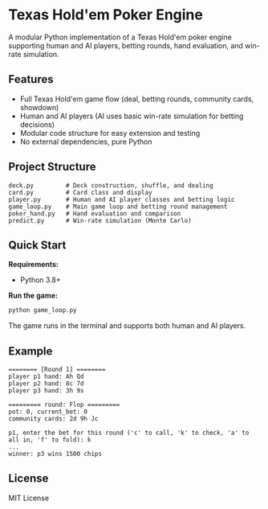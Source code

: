 # Texas Hold'em Poker Engine

A modular Python implementation of a Texas Hold'em poker engine supporting human and AI players, betting rounds, hand evaluation, and win-rate simulation.

## Features

- Full Texas Hold'em game flow (deal, betting rounds, community cards, showdown)
- Human and AI players (AI uses basic win-rate simulation for betting decisions)
- Modular code structure for easy extension and testing
- No external dependencies, pure Python

## Project Structure

```
deck.py         # Deck construction, shuffle, and dealing
card.py         # Card class and display
player.py       # Human and AI player classes and betting logic
game_loop.py    # Main game loop and betting round management
poker_hand.py   # Hand evaluation and comparison
predict.py      # Win-rate simulation (Monte Carlo)
```

## Quick Start

**Requirements:**

- Python 3.8+

**Run the game:**

```bash
python game_loop.py
```

The game runs in the terminal and supports both human and AI players.

## Example

```
======== [Round 1] ========
player p1 hand: Ah Qd
player p2 hand: 8c 7d
player p3 hand: 3h 9s

========= round: Flop =========
pot: 0, current_bet: 0
community cards: 2d 9h Jc

p1, enter the bet for this round ('c' to call, 'k' to check, 'a' to all in, 'f' to fold): k
...
winner: p3 wins 1500 chips
```

## License

MIT License

